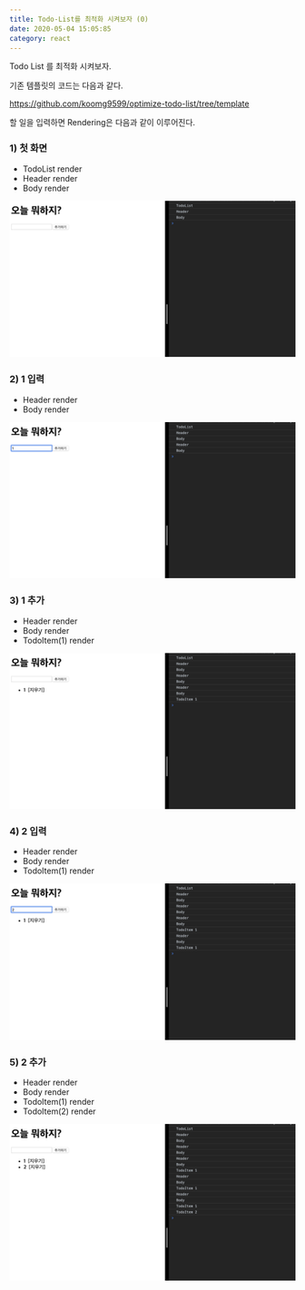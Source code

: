 ```yaml
---
title: Todo-List를 최적화 시켜보자 (0)
date: 2020-05-04 15:05:85
category: react
---
```


Todo List 를 최적화 시켜보자.

기존 템플릿의 코드는 다음과 같다.

https://github.com/koomg9599/optimize-todo-list/tree/template

할 일을 입력하면 Rendering은 다음과 같이 이루어진다.

### 1) 첫 화면

* TodoList render
* Header render
* Body render

![img](./images/t1.png)

### 2) 1 입력

* Header render
* Body render

![img](./images/t2.png)

### 3) 1 추가

* Header render
* Body render
* TodoItem(1) render

![img](./images/t3.png)

### 4) 2 입력

* Header render
* Body render
* TodoItem(1) render

![img](./images/t4.png)

### 5) 2 추가

* Header render
* Body render
* TodoItem(1) render
* TodoItem(2) render

![img](./images/t5.png)

